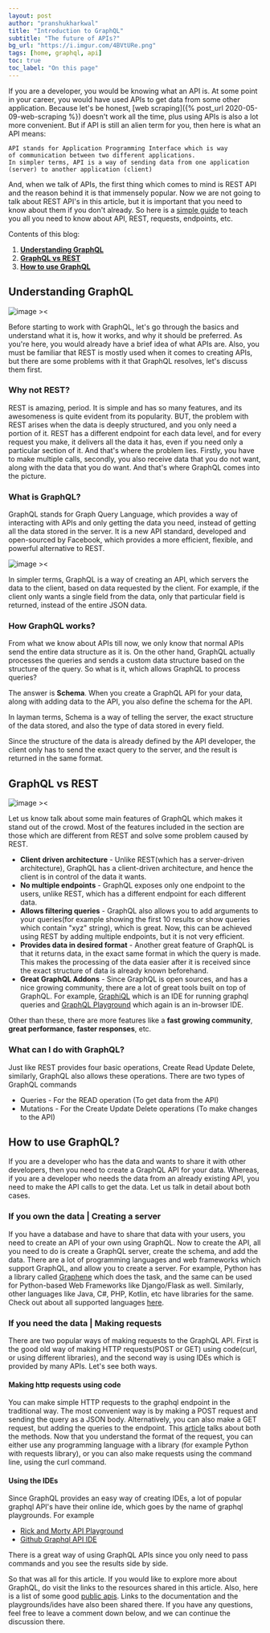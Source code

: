 ```yaml
---
layout: post
author: "pranshukharkwal"
title: "Introduction to GraphQL"
subtitle: "The future of APIs?"
bg_url: "https://i.imgur.com/4BVtURe.png"
tags: [home, graphql, api]
toc: true
toc_label: "On this page"
---
```


If you are a developer, you would be knowing what an API is. At some point in your career, you would have used APIs to get data from some other application. Because let's be honest, [web scraping]({% post_url 2020-05-09-web-scraping %}) doesn't work all the time, plus using APIs is also a lot more convenient.
But if API is still an alien term for you, then here is what an API means:

    API stands for Application Programming Interface which is way
    of communication between two different applications.
    In simpler terms, API is a way of sending data from one application (server) to another application (client)
And, when we talk of APIs, the first thing which comes to mind is REST API and the reason behind it is that immensely popular.
Now we are not going to talk about REST API's in this article, but it is important that you need to know about them if you don't already. So here is a [simple guide](https://www.smashingmagazine.com/2018/01/understanding-using-rest-api/) to teach you all you need to know about API, REST, requests, endpoints, etc.

Contents of this blog:

1. **[Understanding GraphQL](#understanding-graphql)**
2. **[GraphQL vs REST](#graphql-rest)**
3. **[How to use GraphQL](#using-graphql)**

<h2 id="understanding-graphql"> Understanding GraphQL </h2>

![image ><](https://cdn-media-1.freecodecamp.org/images/1*49DDRZhUWvVnH-QNHuSUSw.png)

Before starting to work with GraphQL, let's go through the basics and understand what it is, how it works, and why it should be preferred. As you're here, you would already have a brief idea of what APIs are. Also, you must be familiar that REST is mostly used when it comes to creating APIs, but there are some problems with it that GraphQL resolves, let's discuss them first.

### Why not REST?

REST is amazing, period. It is simple and has so many features, and its awesomeness is quite evident from its popularity.
BUT, the problem with REST arises when the data is deeply structured, and you only need a portion of it. REST has a different endpoint for each data level, and for every request you make, it delivers all the data it has, even if you need only a particular section of it.
And that's where the problem lies. Firstly, you have to make multiple calls, secondly, you also receive data that you do not want, along with the data that you do want.
And that's where GraphQL comes into the picture.

### What is GraphQL?

GraphQL stands for Graph Query Language, which provides a way of interacting with APIs and only getting the data you need, instead of getting all the data stored in the server.
It is a new API standard, developed and open-sourced by Facebook, which provides a more efficient, flexible, and powerful alternative to REST.

![image ><](https://cdn.netlify.com/ec285142a9a2373c8507849655fc0a6b03f88510/39b50/img/blog/graphql-post.png)

In simpler terms, GraphQL is a way of creating an API, which servers the data to the client, based on data requested by the client. For example, if the client only wants a single field from the data, only that particular field is returned, instead of the entire JSON data.

### How GraphQL works?

From what we know about APIs till now, we only know that normal APIs send the entire data structure as it is. On the other hand, GraphQL actually processes the queries and sends a custom data structure based on the structure of the query.
So what is it, which allows GraphQL to process queries?

The answer is **Schema**. When you create a GraphQL API for your data, along with adding data to the API, you also define the schema for the API.

In layman terms, Schema is a way of telling the server, the exact structure of the data stored, and also the type of data stored in every field.

Since the structure of the data is already defined by the API developer, the client only has to send the exact query to the server, and the result is returned in the same format.

<h2 id="graphql-rest"> GraphQL vs REST </h2>

![image ><](https://devopedia.org/images/article/147/8496.1558526064.jpg)

Let us know talk about some main features of GraphQL which makes it stand out of the crowd. Most of the features included in the section are those which are different from REST and solve some problem caused by REST.

- **Client driven architecture** - Unlike REST(which has a server-driven architecture), GraphQL has a client-driven architecture, and hence the client is in control of the data it wants.
- **No multiple endpoints** - GraphQL exposes only one endpoint to the users, unlike REST, which has a different endpoint for each different data.
- **Allows filtering queries** - GraphQL also allows you to add arguments to your queries(for example showing the first 10 results or show queries which contain "xyz" string), which is great. Now, this can be achieved using REST by adding multiple endpoints, but it is not very efficient.
- **Provides data in desired format** - Another great feature of GraphQL is that it returns data, in the exact same format in which the query is made. This makes the processing of the data easier after it is received since the exact structure of data is already known beforehand.
- **Great GraphQL Addons** - Since GraphQL is open sources, and has a nice growing community, there are a lot of great tools built on top of GraphQL. For example, [GraphiQL](https://github.com/graphql/graphiql) which is an IDE for running graphql queries and [GraphQL Playground](https://github.com/prisma-labs/graphql-playground) which again is an in-browser IDE.

Other than these, there are more features like a **fast growing community**, **great performance**,  **faster responses**, etc.

### What can I do with GraphQL?

Just like REST provides four basic operations, Create Read Update Delete, similarly, GraphQL also allows these operations.
There are two types of GraphQL commands

- Queries - For the READ operation (To get data from the API)
- Mutations - For the Create Update Delete operations (To make changes to the API)

<h2 id="using-graphql"> How to use GraphQL? </h2>

If you are a developer who has the data and wants to share it with other developers, then you need to create a GraphQL API for your data. Whereas, if you are a developer who needs the data from an already existing API, you need to make the API calls to get the data. Let us talk in detail about both cases.

### If you own the data | Creating a server

If you have a database and have to share that data with your users, you need to create an API of your own using GraphQL.
Now to create the API, all you need to do is create a GraphQL server, create the schema, and add the data. There are a lot of programming languages and web frameworks which support GraphQL, and allow you to create a server. For example, Python has a library called [Graphene](https://graphene-python.org/) which does the task, and the same can be used for Python-based Web Frameworks like Django/Flask as well.
Similarly, other languages like Java, C#, PHP, Kotlin, etc have libraries for the same. Check out about all supported languages [here](https://graphql.org/code/).

### If you need the data | Making requests

There are two popular ways of making requests to the GraphQL API. First is the good old way of making HTTP requests(POST or GET) using code(curl, or using different libraries), and the second way is using IDEs which is provided by many APIs. Let's see both ways.

#### Making http requests using code

You can make simple HTTP requests to the graphql endpoint in the traditional way. The most convenient way is by making a POST request and sending the query as a JSON body. Alternatively, you can also make a GET request, but adding the queries to the endpoint. This [article](https://www.apollographql.com/docs/apollo-server/v1/requests/) talks about both the methods.
Now that you understand the format of the request, you can either use any programming language with a library (for example Python with requests library), or you can also make requests using the command line, using the curl command.

#### Using the IDEs

Since GraphQL provides an easy way of creating IDEs, a lot of popular graphql API's have their online ide, which goes by the name of graphql playgrounds.
For example

- [Rick and Morty API Playground](https://rickandmortyapi.com/graphql/)
- [Github Graphql API IDE](https://developer.github.com/v4/explorer/)

There is a great way of using GraphQL APIs since you only need to pass commands and you see the results side by side.

So that was all for this article. If you would like to explore more about GraphQL, do visit the links to the resources shared in this article.
Also, here is a list of some good [public apis](https://github.com/APIs-guru/graphql-apis). Links to the documentation and the playgrounds/ides have also been shared there.
If you have any questions, feel free to leave a comment down below, and we can continue the discussion there.
